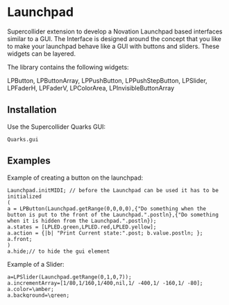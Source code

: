 # Launchpad

Supercollider extension to develop a Novation Launchpad based interfaces similar to a GUI. The Interface is designed around the concept that you like to make your launchpad behave like a GUI with buttons and sliders. These widgets can be layered.

The library contains the following widgets:

LPButton,
LPButtonArray,
LPPushButton,
LPPushStepButton,
LPSlider,
LPFaderH,
LPFaderV,
LPColorArea,
LPInvisibleButtonArray

## Installation

Use the Supercollider Quarks GUI:

```supercollider
Quarks.gui
```

## Examples

Example of creating a button on the launchpad:

```supercollider
Launchpad.initMIDI; // before the Launchpad can be used it has to be initialized
(
a = LPButton(Launchpad.getRange(0,0,0,0),{"Do something when the button is put to the front of the Launchpad.".postln},{"Do something when it is hidden from the Launchpad.".postln});
a.states = [LPLED.green,LPLED.red,LPLED.yellow];
a.action = {|b| "Print Current state:".post; b.value.postln; };
a.front;
)
a.hide;// to hide the gui element
```

Example of a Slider:

```supercollider
a=LPSlider(Launchpad.getRange(0,1,0,7));
a.incrementArray=[1/80,1/160,1/400,nil,1/ -400,1/ -160,1/ -80];
a.color=\amber;
a.background=\green;
a.action={|s|s.value.debug(\slidervalue)};
a.default = 0.6
a.front
```

## Change log

- Thanks to @LiveTiles to fix the results of my forgetfulness.

## License

GNU GENERAL PUBLIC LICENSE Version 3
